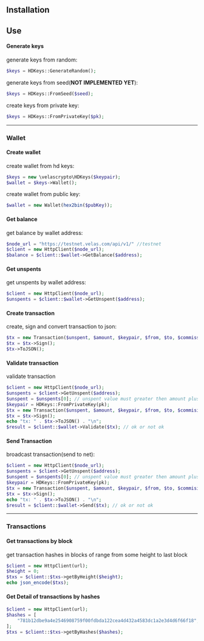 ## Installation
## Use
#### Generate keys
generate keys from random: 
```php
$keys = HDKeys::GenerateRandom();
```
generate keys from seed(**NOT IMPLEMENTED YET**): 
```php
$keys = HDKeys::FromSeed($seed);
```
create keys from private key: 
```php
$keys = HDKeys::FromPrivateKey($pk);
```

____

### Wallet

#### Create wallet
сreate wallet from hd keys:
```php
$keys = new \velascrypto\HDKeys($keypair);
$wallet = $keys->Wallet();
```
сreate wallet from public key:
```php
$wallet = new Wallet(hex2bin($pubKey));
```
#### Get balance
get balance by wallet address:
```php
$node_url = "https://testnet.velas.com/api/v1/" //testnet
$client = new HttpClient($node_url);
$balance = $client::$wallet->GetBalance($address); 
```
#### Get unspents
get unspents by wallet address:
```php
$client = new HttpClient($node_url);
$unspents = $client::$wallet->GetUnspent($address);
```
#### Create transaction
create, sign and convert transaction to json:
```php
$tx = new Transaction($unspent, $amount, $keypair, $from, $to, $commission);
$tx = $tx->Sign();
$tx->ToJSON();
```
#### Validate transaction
validate transaction
```php
$client = new HttpClient($node_url);
$unspents = $client->GetUnspent($address);
$unspent = $unspents[0]; // unspent value must greater then amount plus commission
$keypair = HDKeys::FromPrivateKey(pk);
$tx = new Transaction($unspent, $amount, $keypair, $from, $to, $commision);
$tx = $tx->Sign();
echo "tx: " . $tx->ToJSON() . "\n";
$result = $client::$wallet->Validate($tx); // ok or not ok
```
#### Send Transaction
broadcast transaction(send to net):
```php
$client = new HttpClient($node_url);
$unspents = $client->GetUnspent($address);
$unspent = $unspents[0]; // unspent value must greater then amount plus commission
$keypair = HDKeys::FromPrivateKey(pk);
$tx = new Transaction($unspent, $amount, $keypair, $from, $to, $commision);
$tx = $tx->Sign();
echo "tx: " . $tx->ToJSON() . "\n";
$result = $client::$wallet->Send($tx); // ok or not ok
```

____

### Transactions

#### Get transactions by block
get transaction hashes in blocks of range from some height to last block
```php
$client = new HttpClient(url);
$height = 0;
$txs = $client::$txs->getByHeight($height);
echo json_encode($txs);
```

#### Get Detail of transactions by hashes

```php
$client = new HttpClient(url);
$hashes = [
    "781b12dbe9a4e2546908759f00fdbda122cea4d432a4583dc1a2e3d4d6f66f18",
];
$txs = $client::$txs->getByHashes($hashes);
```